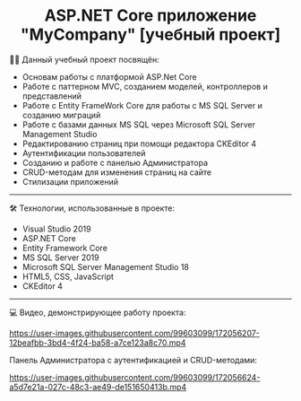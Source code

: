 <div align="center">
  <h1>ASP.NET Core приложение "MyCompany" [учебный проект]</h1>
</div>

👨‍💻 Данный учебный проект посвящён:
- Основам работы с платформой ASP.Net Core
- Работе с паттерном MVC, созданием моделей, контроллеров и представлений
- Работе с Entity FrameWork Core для работы с MS SQL Server и созданию миграций
- Работе с базами данных MS SQL через Microsoft SQL Server Management Studio
- Редактированию страниц при помощи редактора CKEditor 4
- Аутентификации пользователей
- Созданию и работе с панелью Администратора
- CRUD-методам для изменения страниц на сайте
- Стилизации приложений
---
🛠️ Технологии, использованные в проекте:
- Visual Studio 2019 
- ASP.NET Core
- Entity Framework Core
- MS SQL Server 2019 
- Microsoft SQL Server Management Studio 18
- HTML5, CSS, JavaScript
- CKEditor 4
---
💻 Видео, демонстрирующее работу проекта:

https://user-images.githubusercontent.com/99603099/172056207-12beafbb-3bd4-4f24-ba58-a7ce123a8c70.mp4

Панель Администратора с аутентификацией и CRUD-методами:

https://user-images.githubusercontent.com/99603099/172056624-a5d7e21a-027c-48c3-ae49-de151650413b.mp4

